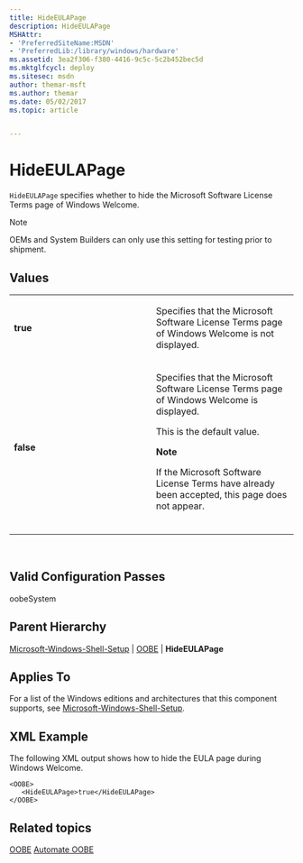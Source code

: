 ```yaml
---
title: HideEULAPage
description: HideEULAPage
MSHAttr:
- 'PreferredSiteName:MSDN'
- 'PreferredLib:/library/windows/hardware'
ms.assetid: 3ea2f306-f380-4416-9c5c-5c2b452bec5d
ms.mktglfcycl: deploy
ms.sitesec: msdn
author: themar-msft
ms.author: themar
ms.date: 05/02/2017
ms.topic: article


---
```

# HideEULAPage

`HideEULAPage` specifies whether to hide the Microsoft Software License Terms page of Windows Welcome.

> [!Note]
> OEMs and System Builders can only use this setting for testing prior to shipment.

## Values


<table>
<colgroup>
<col width="50%" />
<col width="50%" />
</colgroup>
<tbody>
<tr class="odd">
<td><p><strong>true</strong></p></td>
<td><p>Specifies that the Microsoft Software License Terms page of Windows Welcome is not displayed.</p></td>
</tr>
<tr class="even">
<td><p><strong>false</strong></p></td>
<td><p>Specifies that the Microsoft Software License Terms page of Windows Welcome is displayed.</p>
<p>This is the default value.</p>
<div class="alert">
<strong>Note</strong>  
<p>If the Microsoft Software License Terms have already been accepted, this page does not appear.</p>
</div>
<div>
 
</div></td>
</tr>
</tbody>
</table>

 

## Valid Configuration Passes


oobeSystem

## Parent Hierarchy


[Microsoft-Windows-Shell-Setup](microsoft-windows-shell-setup.md) | [OOBE](microsoft-windows-shell-setup-oobe.md) | **HideEULAPage**

## Applies To


For a list of the Windows editions and architectures that this component supports, see [Microsoft-Windows-Shell-Setup](microsoft-windows-shell-setup.md).

## XML Example


The following XML output shows how to hide the EULA page during Windows Welcome.

```
<OOBE>
   <HideEULAPage>true</HideEULAPage>
</OOBE>
```

## Related topics


[OOBE](microsoft-windows-shell-setup-oobe.md)
[Automate OOBE](https://docs.microsoft.com/windows-hardware/customize/desktop/automate-oobe)

